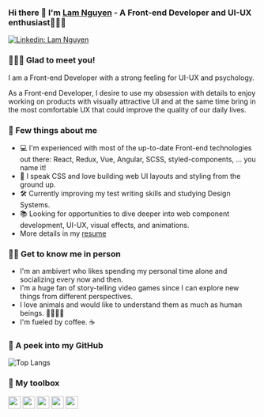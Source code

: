 ### Hi there 👋 I'm [Lam Nguyen](https://lamoort.github.io/) - A Front-end Developer and UI-UX enthusiast👨🏻‍💻

[![Linkedin: Lam Nguyen](https://img.shields.io/badge/-@lamnguyen-0077B5?style=flat-square&labelColor=0077B5&logo=linkedin&link=https://www.linkedin.com/in/lam-nguyenchanh/)](https://www.linkedin.com/in/lam-nguyenchanh/)
<br>

### 🙋🏻‍♂️ Glad to meet you! 
I am a Front-end Developer with a strong feeling for UI-UX and psychology. 

As a Front-end Developer, I desire to use my obsession with details to enjoy working on products with visually attractive UI and at the same time bring in the most comfortable UX that could improve the quality of our daily lives.

### 🤖 Few things about me 
- 💻   I'm experienced with most of the up-to-date Front-end technologies out there: React, Redux, Vue, Angular, SCSS, styled-components, ... you name it!
- 🎨   I speak CSS and love building web UI layouts and styling from the ground up.
- 🛠   Currently improving my test writing skills and studying Design Systems.
- 📚   Looking for opportunities to dive deeper into web component development, UI-UX, visual effects, and animations. 
- More details in my [resume](https://drive.google.com/file/d/1tTaf7F1n9bMH8g5PcwHLJSoNY8EEP0-x/view?usp=drive_link)

### 🥷🏻 Get to know me in person
- I'm an ambivert who likes spending my personal time alone and socializing every now and then.
- I'm a huge fan of story-telling video games since I can explore new things from different perspectives.
- I love animals and would like to understand them as much as human beings. 🐯🦁🐒🦅
- I'm fueled by coffee. ☕️

### 👀 A peek into my GitHub
![Top Langs](https://github-readme-stats.vercel.app/api/top-langs/?username=lamoort&layout=compact&theme=dark&hide_border=true)


### 🧰 My toolbox
<code><img height="25" src="https://user-images.githubusercontent.com/26543329/126912351-e6cf30b9-b05c-4084-bb4e-4170cf53c40c.png"></code>
<code><img height="25" src="https://cdn4.iconfinder.com/data/icons/logos-and-brands/512/367_Vuejs_logo-256.png"></code>
<code><img height="25" src="https://cdn4.iconfinder.com/data/icons/logos-and-brands/512/21_Angular_logo_logos-256.png"></code>
<code><img height="25" src="https://cdn3.iconfinder.com/data/icons/logos-and-brands-adobe/512/288_Sass-256.png"></code>
<code><img height="25" src="https://cdn3.iconfinder.com/data/icons/social-media-2169/24/social_media_social_media_logo_git-256.png"></code>


